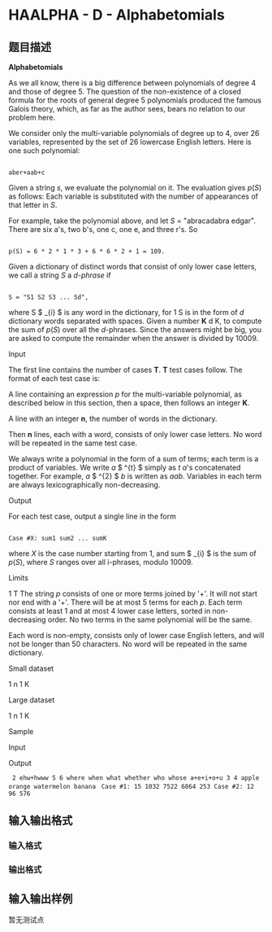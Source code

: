 # HAALPHA - D - Alphabetomials

## 题目描述

**Alphabetomials**

As we all know, there is a big difference between polynomials of degree 4 and those of degree 5. The question of the non-existence of a closed formula for the roots of general degree 5 polynomials produced the famous Galois theory, which, as far as the author sees, bears no relation to our problem here.

We consider only the multi-variable polynomials of degree up to 4, over 26 variables, represented by the set of 26 lowercase English letters. Here is one such polynomial:

```

aber+aab+c

```

Given a string _s_, we evaluate the polynomial on it. The evaluation gives _p_(_S_) as follows: Each variable is substituted with the number of appearances of that letter in _S_.

For example, take the polynomial above, and let _S_ = "abracadabra edgar". There are six a's, two b's, one c, one e, and three r's. So

```

p(S) = 6 * 2 * 1 * 3 + 6 * 6 * 2 + 1 = 109.

```

Given a dictionary of distinct words that consist of only lower case letters, we call a string _S_ a _d-phrase_ if

```

S = "S1 S2 S3 ... Sd",

```

where S $ _{i} $ is any word in the dictionary, for 1 S is in the form of _d_ dictionary words separated with spaces. Given a number **K** d K, to compute the sum of _p_(_S_) over all the _d_-phrases. Since the answers might be big, you are asked to compute the remainder when the answer is divided by 10009.

Input

The first line contains the number of cases **T**. **T** test cases follow. The format of each test case is:

A line containing an expression _p_ for the multi-variable polynomial, as described below in this section, then a space, then follows an integer **K**.

A line with an integer **n**, the number of words in the dictionary.

Then **n** lines, each with a word, consists of only lower case letters. No word will be repeated in the same test case.

We always write a polynomial in the form of a sum of terms; each term is a product of variables. We write _a_ $ ^{t} $ simply as _t_ _a_'s concatenated together. For example, _a_ $ ^{2} $ _b_ is written as _aab_. Variables in each term are always lexicographically non-decreasing.

Output

For each test case, output a single line in the form

```

Case #X: sum1 sum2 ... sumK

```

where _X_ is the case number starting from 1, and sum $ _{i} $ is the sum of _p_(_S_), where _S_ ranges over all i-phrases, modulo 10009.

Limits

1 T The string _p_ consists of one or more terms joined by '+'. It will not start nor end with a '+'. There will be at most 5 terms for each _p_. Each term consists at least 1 and at most 4 lower case letters, sorted in non-decreasing order. No two terms in the same polynomial will be the same.

Each word is non-empty, consists only of lower case English letters, and will not be longer than 50 characters. No word will be repeated in the same dictionary.

Small dataset

1 n 1 K

Large dataset

1 n 1 K

Sample

Input

Output

` 2 ehw+hwww 5 6 where when what whether who whose a+e+i+o+u 3 4 apple orange watermelon banana` ` Case #1: 15 1032 7522 6864 253 Case #2: 12 96 576`

## 输入输出格式

### 输入格式

### 输出格式

## 输入输出样例

暂无测试点

